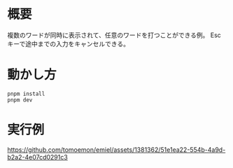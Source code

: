 # 概要

複数のワードが同時に表示されて、任意のワードを打つことができる例。
Esc キーで途中までの入力をキャンセルできる。

# 動かし方

```
pnpm install
pnpm dev
```

# 実行例

https://github.com/tomoemon/emiel/assets/1381362/51e1ea22-554b-4a9d-b2a2-4e07cd0291c3
